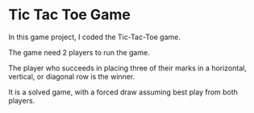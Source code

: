 # Tic Tac Toe Game 

In this game project, I coded the Tic-Tac-Toe game.

The game need 2 players to run the game. 

The player who succeeds in placing three of their marks in a horizontal, vertical, or diagonal row 
is the winner. 

It is a solved game, with a forced draw assuming best play from both players.

